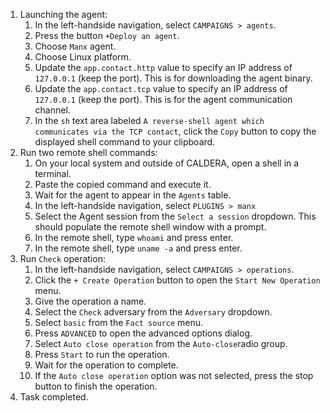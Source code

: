 1. Launching the agent:
    1. In the left-handside navigation, select `CAMPAIGNS > agents`.
    1. Press the button `+Deploy an agent`.
    1. Choose `Manx` agent.
    1. Choose Linux platform.
    1. Update the `app.contact.http` value to specify an IP address of `127.0.0.1` (keep the port). This is for downloading the agent binary.
    1. Update the `app.contact.tcp` value to specify an IP address of `127.0.0.1` (keep the port). This is for the agent communication channel.
    1. In the `sh` text area labeled `A reverse-shell agent which communicates via the TCP contact`, click the `Copy` button to copy the displayed shell command to your clipboard. 
1. Run two remote shell commands:
    1. On your local system and outside of CALDERA, open a shell in a terminal.
    1. Paste the copied command and execute it.
    1. Wait for the agent to appear in the `Agents` table.
    1. In the left-handside navigation, select `PLUGINS > manx`
    1. Select the Agent session from the `Select a session` dropdown. This should populate the remote shell window with a prompt.
    1. In the remote shell, type `whoami` and press enter.
    1. In the remote shell, type `uname -a` and press enter.
1. Run `Check` operation:
    1. In the left-handside navigation, select `CAMPAIGNS > operations`.
    1. Click the `+ Create Operation` button to open the `Start New Operation` menu.
    1. Give the operation a name.
    1. Select the `Check` adversary from the `Adversary` dropdown.
    1. Select `basic` from the `Fact source` menu.
    1. Press `ADVANCED` to open the advanced options dialog.
    1. Select `Auto close operation` from the `Auto-close`radio group.
    1. Press `Start` to run the operation.
    1. Wait for the operation to complete.
    1. If the `Auto close operation` option was not selected, press the stop button to finish the operation.
1. Task completed.
